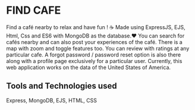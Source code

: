 # FIND CAFE

Find a café nearby to relax and have fun ! ☕️
Made using ExpressJS, EJS, Html, Css and ES6 with MongoDB as the database.❤️
You can search for cafés nearby and can also post your experiences of the café. There is a map with zoom and toggle features too. You can review with ratings at any particular cafe.
A forgot password / password reset option is also there along with a profile page exclusively for a particular user. 
Currently, this web application works on the data of the United States of America.

## Tools and Technologies used 
 Express, MongoDB, EJS, HTML, CSS
